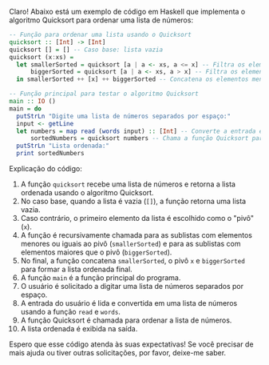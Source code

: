 Claro! Abaixo está um exemplo de código em Haskell que implementa o algoritmo Quicksort para ordenar uma lista de números:

```haskell
-- Função para ordenar uma lista usando o Quicksort
quicksort :: [Int] -> [Int]
quicksort [] = [] -- Caso base: lista vazia
quicksort (x:xs) =
  let smallerSorted = quicksort [a | a <- xs, a <= x] -- Filtra os elementos menores ou iguais a 'x'
      biggerSorted = quicksort [a | a <- xs, a > x] -- Filtra os elementos maiores que 'x'
  in smallerSorted ++ [x] ++ biggerSorted -- Concatena os elementos menores, 'x' e os elementos maiores

-- Função principal para testar o algoritmo Quicksort
main :: IO ()
main = do
  putStrLn "Digite uma lista de números separados por espaço:"
  input <- getLine
  let numbers = map read (words input) :: [Int] -- Converte a entrada em uma lista de números
      sortedNumbers = quicksort numbers -- Chama a função Quicksort para ordenar a lista
  putStrLn "Lista ordenada:"
  print sortedNumbers
```

Explicação do código:
1. A função `quicksort` recebe uma lista de números e retorna a lista ordenada usando o algoritmo Quicksort.
2. No caso base, quando a lista é vazia (`[]`), a função retorna uma lista vazia.
3. Caso contrário, o primeiro elemento da lista é escolhido como o "pivô" (`x`).
4. A função é recursivamente chamada para as sublistas com elementos menores ou iguais ao pivô (`smallerSorted`) e para as sublistas com elementos maiores que o pivô (`biggerSorted`).
5. No final, a função concatena `smallerSorted`, o pivô `x` e `biggerSorted` para formar a lista ordenada final.
6. A função `main` é a função principal do programa.
7. O usuário é solicitado a digitar uma lista de números separados por espaço.
8. A entrada do usuário é lida e convertida em uma lista de números usando a função `read` e `words`.
9. A função Quicksort é chamada para ordenar a lista de números.
10. A lista ordenada é exibida na saída.

Espero que esse código atenda às suas expectativas! Se você precisar de mais ajuda ou tiver outras solicitações, por favor, deixe-me saber.